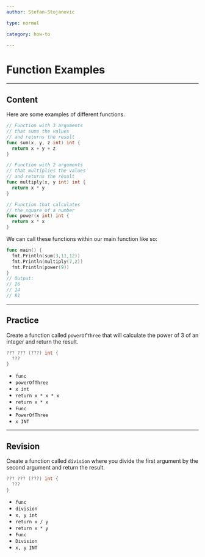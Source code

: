 ```yaml
---
author: Stefan-Stojanovic

type: normal

category: how-to

---
```


# Function Examples

---
## Content

Here are some examples of different functions.
```go
// Function with 3 arguments 
// that sums the values 
// and returns the result
func sum(x, y, z int) int {
  return x + y + z
}

// Function with 2 arguments 
// that multiplies the values 
// and returns the result
func multiply(x, y int) int {
  return x * y
}

// Function that calculates 
// the square of a number
func power(x int) int {
  return x * x
}
```

We can call these functions within our main function like so:
```go
func main() {
  fmt.Println(sum(3,11,12))
  fmt.Println(multiply(7,2))
  fmt.Println(power(9))
}
// Output:
// 26
// 14
// 81
```

---
## Practice

Create a function called `powerOfThree` that will calculate the power of 3 of an integer and return the result.

```go
??? ??? (???) int {
  ???
}
```

- `func`
- `powerOfThree`
- `x int`
- `return x * x * x`
- `return x * x`
- `Func`
- `PowerOfThree`
- `x INT`

---
## Revision

Create a function called `division` where you divide the first argument by the second argument and return the result.
```go
??? ??? (???) int {
  ???
}
```

- `func`
- `division`
- `x, y int`
- `return x / y`
- `return x * y`
- `Func`
- `Division`
- `x, y INT`